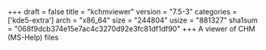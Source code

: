 +++
draft = false
title = "kchmviewer"
version = "7.5-3"
categories = ['kde5-extra']
arch = "x86_64"
size = "244804"
usize = "881327"
sha1sum = "068f9dcb374e15e7ac4c3270d92e3fc81df1df90"
+++
A viewer of CHM (MS-Help) files